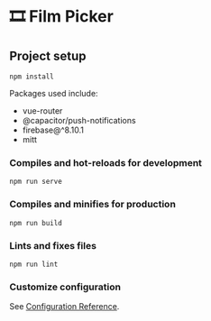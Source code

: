 # 🎞 Film Picker

## Project setup
```
npm install
```

Packages used include:
- vue-router
- @capacitor/push-notifications
- firebase@^8.10.1
- mitt

### Compiles and hot-reloads for development
```
npm run serve
```

### Compiles and minifies for production
```
npm run build
```

### Lints and fixes files
```
npm run lint
```

### Customize configuration
See [Configuration Reference](https://cli.vuejs.org/config/).
